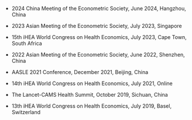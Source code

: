 - 2024 China Meeting of the Econometric Society, June 2024, Hangzhou, China
  
- 2023 Asian Meeting of the Econometric Society, July 2023, Singapore
  
- 15th iHEA World Congress on Health Economics, July 2023, Cape Town, South Africa
  
- 2022 Asian Meeting of the Econometric Society, June 2022, Shenzhen, China
  
- AASLE 2021 Conference, December 2021, Beijing, China
  
- 14th iHEA World Congress on Health Economics, July 2021, Online
  
- The Lancet-CAMS Health Summit, October 2019, Sichuan, China
  
- 13th iHEA World Congress on Health Economics, July 2019, Basel, Switzerland
